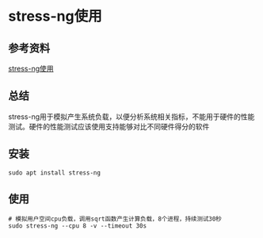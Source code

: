 # stress-ng使用

## 参考资料

[stress-ng使用](https://www.tecmint.com/linux-cpu-load-stress-test-with-stress-ng-tool/)

## 总结

stress-ng用于模拟产生系统负载，以便分析系统相关指标，不能用于硬件的性能测试。硬件的性能测试应该使用支持能够对比不同硬件得分的软件

## 安装

```shell
sudo apt install stress-ng
```

## 使用

```shell
# 模拟用户空间cpu负载，调用sqrt函数产生计算负载，8个进程，持续测试30秒
sudo stress-ng --cpu 8 -v --timeout 30s
```

